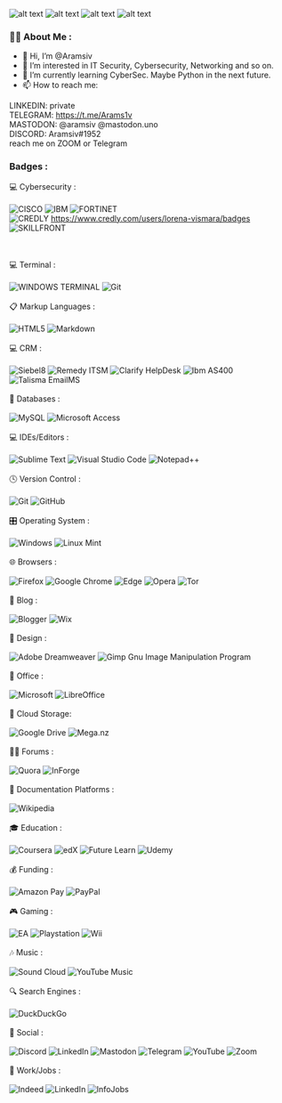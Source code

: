 ![alt text](https://media1.giphy.com/media/2i7jspnRBYgg6v4Oki/200w.webp?cid=ecf05e471ob0yyljjnsz8co6sby0bd366f5vlspo4wnv8e1r&rid=200w.webp&ct=g)
![alt text](https://media4.giphy.com/media/UK5wOtrmXzFHYJjE9A/200w.webp?cid=ecf05e471ob0yyljjnsz8co6sby0bd366f5vlspo4wnv8e1r&rid=200w.webp&ct=g)
![alt text](https://media0.giphy.com/media/2Wz430ih2mZjpYAApu/200w.webp?cid=ecf05e471ob0yyljjnsz8co6sby0bd366f5vlspo4wnv8e1r&rid=200w.webp&ct=g)
![alt text](https://media0.giphy.com/media/teI6UZ7V8vHeW9tco6/200w.webp?cid=ecf05e479u1uyzihidaty5t05e3jfa93ic2zzzsn0mxpgfxc&rid=200w.webp&ct=g)


### :woman_technologist: About Me :

- 👋 Hi, I’m @Aramsiv
- 👀 I’m interested in IT Security, Cybersecurity, Networking and so on.
- 🌱 I’m currently learning CyberSec. Maybe Python in the next future.
- 📫 How to reach me:<br>

LINKEDIN: private <br>
TELEGRAM: https://t.me/Arams1v<br> 
MASTODON: @aramsiv @mastodon.uno<br>
DISCORD: Aramsiv#1952<br>
reach me on ZOOM or Telegram



### Badges :

💻 Cybersecurity :<br><br>
![CISCO](https://img.shields.io/badge/Cisco-0078D4?style=for-the-badge&logo=Cisco&logoColor=white) ![IBM](https://img.shields.io/badge/Ibm-FF61F6?style=for-the-badge&logo=Ibm&logoColor=white) ![FORTINET](https://img.shields.io/badge/Fortinet-FF0000?style=for-the-badge&logo=Fortinet&logoColor=white) <br> ![CREDLY](https://img.shields.io/badge/Credly-FF5500?style=for-the-badge&logo=Credly&logoColor=white) https://www.credly.com/users/lorena-vismara/badges<br>
![SKILLFRONT](https://img.shields.io/badge/Skillfront-%23D90007?style=for-the-badge&logo=Skillfront&logoColor=white) 

<br><br>
💻 Terminal :<br><br>
![WINDOWS TERMINAL](https://img.shields.io/badge/windows%20terminal-4D4D4D?style=for-the-badge&logo=windows%20terminal&logoColor=white) ![Git](https://img.shields.io/badge/git-%23F05033.svg?style=for-the-badge&logo=git&logoColor=white)
<br><br>
📋 Markup Languages :<br><br>
![HTML5](https://img.shields.io/badge/html5-%23E34F26.svg?style=for-the-badge&logo=html5&logoColor=white) ![Markdown](https://img.shields.io/badge/markdown-%23000000.svg?style=for-the-badge&logo=markdown&logoColor=white)
<br><br>
💻 CRM :<br><br>
![Siebel8](https://img.shields.io/badge/siebel8-FF1B2D?style=for-the-badge&logo=siebel8&logoColor=white) ![Remedy ITSM](https://img.shields.io/badge/remedy%20ITSM-FF7139?style=for-the-badge&logo=remedy%20ITSM&logoColor=white) ![Clarify HelpDesk](https://img.shields.io/badge/Clarify%20HelpDesk-%2318A303?style=for-the-badge&logo=sClarify%20HelpDesk&logoColor=white) ![Ibm AS400](https://img.shields.io/badge/Ibm%20AS400-003A9B?style=for-the-badge&logo=Ibm%20AS400&logoColor=white) ![Talisma EmailMS](https://img.shields.io/badge/Talisma%20EmailMS-FF1B2D?style=for-the-badge&logo=Talisma%20EmailMS&logoColor=white)
<br><br>
💾 Databases :<br><br>
![MySQL](https://img.shields.io/badge/mysql-%2300f.svg?style=for-the-badge&logo=mysql&logoColor=white) ![Microsoft Access](https://img.shields.io/badge/Microsoft_Access-A4373A?style=for-the-badge&logo=microsoft-access&logoColor=white)
<br><br>
💻 IDEs/Editors :<br><br>
![Sublime Text](https://img.shields.io/badge/sublime_text-%23575757.svg?style=for-the-badge&logo=sublime-text&logoColor=important) ![Visual Studio Code](https://img.shields.io/badge/Visual%20Studio%20Code-0078d7.svg?style=for-the-badge&logo=visual-studio-code&logoColor=white) ![Notepad++](https://img.shields.io/badge/Notepad++-90E59A.svg?style=for-the-badge&logo=notepad%2b%2b&logoColor=black)
<br><br>
🕓 Version Control :<br><br>
![Git](https://img.shields.io/badge/git-%23F05033.svg?style=for-the-badge&logo=git&logoColor=white) ![GitHub](https://img.shields.io/badge/github-%23121011.svg?style=for-the-badge&logo=github&logoColor=white)
<br><br>
🎛️ Operating System :<br><br>
![Windows](https://img.shields.io/badge/Windows-0078D6?style=for-the-badge&logo=windows&logoColor=white) ![Linux Mint](https://img.shields.io/badge/Linux%20Mint-87CF3E?style=for-the-badge&logo=Linux%20Mint&logoColor=white)
<br><br>
🌐 Browsers :<br><br>
![Firefox](https://img.shields.io/badge/Firefox-FF7139?style=for-the-badge&logo=Firefox-Browser&logoColor=white) ![Google Chrome](https://img.shields.io/badge/Google%20Chrome-4285F4?style=for-the-badge&logo=GoogleChrome&logoColor=white) ![Edge](https://img.shields.io/badge/Edge-0078D7?style=for-the-badge&logo=Microsoft-edge&logoColor=white) ![Opera](https://img.shields.io/badge/Opera-FF1B2D?style=for-the-badge&logo=Opera&logoColor=white) ![Tor](https://img.shields.io/badge/Tor-7D4698?style=for-the-badge&logo=Tor-Browser&logoColor=white)
<br><br>
📝 Blog :<br><br>
![Blogger](https://img.shields.io/badge/Blogger-FF5722?style=for-the-badge&logo=blogger&logoColor=white) ![Wix](https://img.shields.io/badge/wix-000?style=for-the-badge&logo=wix&logoColor=white)
<br><br>
🎨 Design :<br><br>
![Adobe Dreamweaver](https://img.shields.io/badge/Adobe%20Dreamweaver-FF61F6.svg?style=for-the-badge&logo=Adobe%20Dreamweaver&logoColor=white) ![Gimp Gnu Image Manipulation Program](https://img.shields.io/badge/Gimp-657D8B?style=for-the-badge&logo=gimp&logoColor=FFFFFF)
<br><br>
🏢 Office :<br><br>
![Microsoft](https://img.shields.io/badge/Microsoft-0078D4?style=for-the-badge&logo=microsoft&logoColor=white) ![LibreOffice](https://img.shields.io/badge/LibreOffice-%2318A303?style=for-the-badge&logo=LibreOffice&logoColor=white)
<br><br>
📂 Cloud Storage:<br><br>
![Google Drive](https://img.shields.io/badge/Google%20Drive-4285F4?style=for-the-badge&logo=googledrive&logoColor=white) ![Mega.nz](https://img.shields.io/badge/Mega-%23D90007.svg?style=for-the-badge&logo=Mega&logoColor=white)
<br><br>
🧑‍💻 Forums :<br><br>
![Quora](https://img.shields.io/badge/Quora-%23B92B27.svg?style=for-the-badge&logo=Quora&logoColor=white)
![InForge](https://img.shields.io/badge/Inforge-blue?style=for-the-badge&logo=InForge&logoColor=White)
<br><br>
📑 Documentation Platforms :<br><br>
![Wikipedia](https://img.shields.io/badge/Wikipedia-%23000000.svg?style=for-the-badge&logo=wikipedia&logoColor=white)
<br><br>
🎓 Education :<br><br>
![Coursera](https://img.shields.io/badge/Coursera-%230056D2.svg?style=for-the-badge&logo=Coursera&logoColor=white) ![edX](https://img.shields.io/badge/edX-%2302262B.svg?style=for-the-badge&logo=edX&logoColor=white) ![Future Learn](https://img.shields.io/badge/future%20learn-DE00A5?style=for-the-badge&logo=futurelearn&logoColor=white) ![Udemy](https://img.shields.io/badge/Udemy-A435F0?style=for-the-badge&logo=Udemy&logoColor=white)
<br><br>
💰 Funding :<br><br>
![Amazon Pay](https://img.shields.io/badge/AmazonPay-ff9900.svg?style=for-the-badge&logo=Amazon-Pay&logoColor=white) ![PayPal](https://img.shields.io/badge/PayPal-00457C?style=for-the-badge&logo=paypal&logoColor=white) 
<br><br>
🎮 Gaming :<br><br>
![EA](https://img.shields.io/badge/ea-%23000000.svg?style=for-the-badge&logo=ea&logoColor=white) ![Playstation](https://img.shields.io/badge/Playstation-003791?style=for-the-badge&logo=playstation&logoColor=white) ![Wii](https://img.shields.io/badge/Wii-8B8B8B?style=for-the-badge&logo=wii&logoColor=white)
<br><br>
🎶 Music :<br><br>
![Sound Cloud](https://img.shields.io/badge/sound%20cloud-FF5500?style=for-the-badge&logo=soundcloud&logoColor=white) ![YouTube Music](https://img.shields.io/badge/YouTube_Music-FF0000?style=for-the-badge&logo=youtube-music&logoColor=white)
<br><br>
🔍 Search Engines :<br><br>
![DuckDuckGo](https://img.shields.io/badge/DuckDuckGo-DE5833?style=for-the-badge&logo=DuckDuckGo&logoColor=white)
<br><br>
💬 Social :<br><br>
![Discord](https://img.shields.io/badge/Discord-%237289DA.svg?style=for-the-badge&logo=discord&logoColor=white) ![LinkedIn](https://img.shields.io/badge/linkedin-%230077B5.svg?style=for-the-badge&logo=linkedin&logoColor=white) ![Mastodon](https://img.shields.io/badge/-MASTODON-%232B90D9?style=for-the-badge&logo=mastodon&logoColor=white) ![Telegram](https://img.shields.io/badge/Telegram-2CA5E0?style=for-the-badge&logo=telegram&logoColor=white) ![YouTube](https://img.shields.io/badge/YouTube-%23FF0000.svg?style=for-the-badge&logo=YouTube&logoColor=white) ![Zoom](https://img.shields.io/badge/Zoom-2D8CFF?style=for-the-badge&logo=zoom&logoColor=white)
<br><br>
💼 Work/Jobs :<br><br>
![Indeed](https://img.shields.io/badge/indeed-003A9B?style=for-the-badge&logo=indeed&logoColor=white) ![LinkedIn](https://img.shields.io/badge/linkedin-%230077B5.svg?style=for-the-badge&logo=linkedin&logoColor=white) ![InfoJobs](https://img.shields.io/badge/infojobs-003A9B?style=for-the-badge&logo=infojobs&logoColor=white)
<br><br>


<!---
Aramsiv/Aramsiv is a ✨ special ✨ repository because its `README.md` (this file) appears on your GitHub profile.
You can click the Preview link to take a look at your changes.
--->
